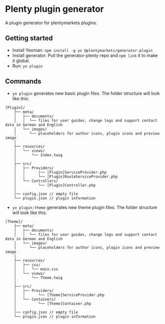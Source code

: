 # Plenty plugin generator

A plugin generator for plentymarkets plugins.

## Getting started

- Install Yeoman: `npm install -g yo @plentymarkets/generator-plugin`
- Install generator: Pull the generator-plenty repo and `npm link` it to make it global.
- Run: `yo plugin`


## Commands

* `yo plugin` generates new basic plugin files. The folder structure will look like this:

```
[Plugin]/
    ├── meta/
    │   ├── documents/
    │   │  └── files for user guides, change logs and support contact data in German and English   
    │   └── images/
    │      └── placeholders for author icons, plugin icons and preview image
    │
    ├── resources/
    │   └── views/
    │       └── Index.twig
    │
    ├── src/
    │   ├── Providers/
    │   │      │── [Plugin]ServiceProvider.php
    │   │      └── [Plugin]RouteServiceProvider.php
    │   └── Controllers/
    │          └── [Plugin]Controller.php
    │
    │── config.json // empty file
    └── plugin.json // plugin information
```

* `yo plugin:theme` generates new theme plugin files. The folder structure will look like this:

```
[Theme]/
    ├── meta/
    │   ├── documents/
    │   │  └── files for user guides, change logs and support contact data in German and English   
    │   └── images/
    │      └── placeholders for author icons, plugin icons and preview image
    │
    ├── resources/
    │   ├── css/
    │   │   └── main.css    
    │   └── views/
    │       └── Theme.twig
    │
    ├── src/
    │   ├── Providers/
    │   │      └── [Theme]ServiceProvider.php
    │   └── Containers/
    │          └── [Theme]Container.php
    │
    │── config.json // empty file
    └── plugin.json // plugin information
```

